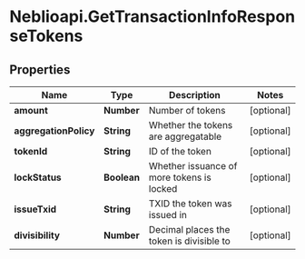 # Neblioapi.GetTransactionInfoResponseTokens

## Properties
Name | Type | Description | Notes
------------ | ------------- | ------------- | -------------
**amount** | **Number** | Number of tokens | [optional] 
**aggregationPolicy** | **String** | Whether the tokens are aggregatable | [optional] 
**tokenId** | **String** | ID of the token | [optional] 
**lockStatus** | **Boolean** | Whether issuance of more tokens is locked | [optional] 
**issueTxid** | **String** | TXID the token was issued in | [optional] 
**divisibility** | **Number** | Decimal places the token is divisible to | [optional] 


